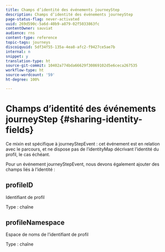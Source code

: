```yaml
---
title: Champs d’identité des événements journeyStep
description: Champs d’identité des événements journeyStep
page-status-flag: never-activated
uuid: 269d590c-5a6d-40b9-a879-02f5033863fc
contentOwner: sauviat
audience: rns
content-type: reference
topic-tags: journeys
discoiquuid: 5df34f55-135a-4ea8-afc2-f9427ce5ae7b
internal: n
snippet: y
translation-type: ht
source-git-commit: 10402a774bda66629f30869102d5e6ceca267535
workflow-type: ht
source-wordcount: '59'
ht-degree: 100%

---
```



# Champs d’identité des événements journeyStep {#sharing-identity-fields}

Ce mixin est spécifique à journeyStepEvent : cet événement est en relation avec le parcours, et ne dispose pas de l’identityMap décrivant l’identité du profil, le cas échéant.

Pour un événement journeyStepEvent, nous devons également ajouter des champs liés à l’identité :

## profileID

Identifiant de profil

Type : chaîne

## profileNamespace

Espace de noms de l’identifiant de profil

Type : chaîne